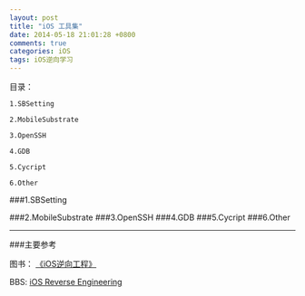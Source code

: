 ```yaml
---
layout: post
title: "iOS 工具集"
date: 2014-05-18 21:01:28 +0800
comments: true
categories: iOS
tags: iOS逆向学习
---
```

目录：
    
    1.SBSetting
    
    2.MobileSubstrate
    
    3.OpenSSH
    
    4.GDB
    
    5.Cycript
    
    6.Other
    
 <!--more-->   
###1.SBSetting


###2.MobileSubstrate
###3.OpenSSH
###4.GDB
###5.Cycript
###6.Other 

---
###主要参考

图书： [《iOS逆向工程》](http://iosre.com/)

BBS:  [iOS Reverse Engineering](http://bbs.iosre.com/)